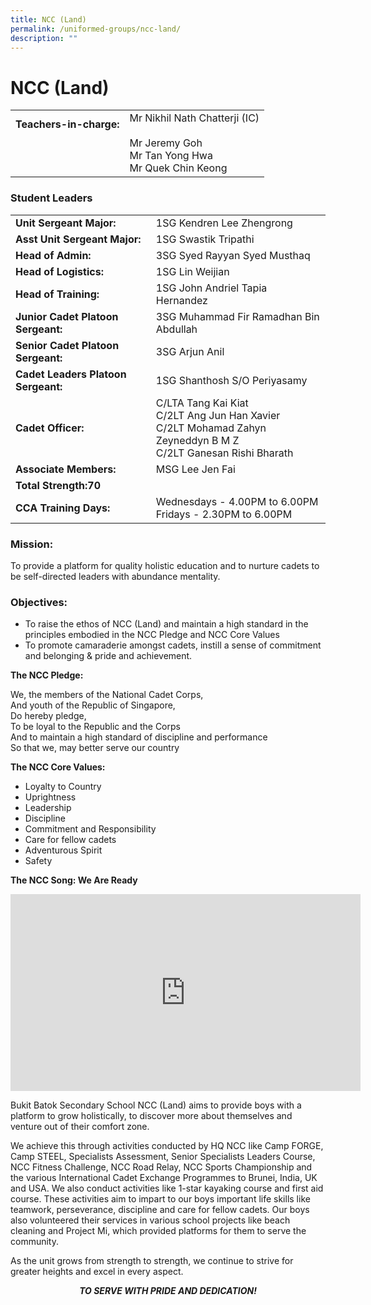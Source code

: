 ```yaml
---
title: NCC (Land)
permalink: /uniformed-groups/ncc-land/
description: ""
---
```

# NCC (Land)


|                           |                   |
|--------------|----------------------------|
| **Teachers-in-charge:**<br><br><br><br> | Mr Nikhil Nath Chatterji (IC)<br><br>Mr Jeremy Goh<br>Mr Tan Yong Hwa<br>Mr Quek Chin Keong |

### Student Leaders

|                          |                       |
|-----------------|------------------|
| **Unit Sergeant Major:**            | 1SG Kendren Lee Zhengrong                                                                                             |
| **Asst Unit Sergeant Major:**       | 1SG Swastik Tripathi                                                                                                  |
| **Head of Admin:**                  | 3SG Syed Rayyan Syed Musthaq                                                                                          |
| **Head of Logistics:**              | 1SG Lin Weijian                                                                                                       |
| **Head of Training:**               | 1SG John Andriel Tapia Hernandez                                                                                      |
| **Junior Cadet Platoon Sergeant:**  | 3SG Muhammad Fir Ramadhan Bin Abdullah                                                                                |
| **Senior Cadet Platoon Sergeant:**  | 3SG Arjun Anil        |
| **Cadet Leaders Platoon Sergeant:** | 1SG Shanthosh S/O Periyasamy                                                                                          |
| **Cadet Officer:**                  | C/LTA Tang Kai Kiat<br>C/2LT Ang Jun Han Xavier<br>C/2LT Mohamad Zahyn Zeyneddyn B M Z<br>C/2LT Ganesan Rishi Bharath |
| **Associate Members:**              | MSG Lee Jen Fai                                                                                                       |
| **Total Strength:70**               |                       |
| **CCA Training Days:**<br>          | Wednesdays -  4.00PM to 6.00PM<br>Fridays - 2.30PM to 6.00PM                                                          |


### Mission:

To provide a platform for quality holistic education and to nurture cadets to be self-directed leaders with abundance mentality.

### Objectives:

*   To raise the ethos of NCC (Land) and maintain a high standard in the principles embodied in the NCC Pledge and NCC Core Values
*   To promote camaraderie amongst cadets, instill a sense of commitment and belonging & pride and achievement.

  

**The NCC Pledge:**

We, the members of the National Cadet Corps,   
And youth of the Republic of Singapore,   
Do hereby pledge,   
To be loyal to the Republic and the Corps   
And to maintain a high standard of discipline and performance   
So that we, may better serve our country


**The NCC Core Values:**

*   Loyalty to Country
*   Uprightness
*   Leadership
*   Discipline
*   Commitment and Responsibility
*   Care for fellow cadets
*   Adventurous Spirit
*   Safety

**The NCC Song: We Are Ready**

<iframe width="560" height="315" src="https://www.youtube.com/embed/ww-T528CPw8" title="Singapore NCC SONG 2016" frameborder="0" allow="accelerometer; autoplay; clipboard-write; encrypted-media; gyroscope; picture-in-picture" allowfullscreen></iframe>

Bukit Batok Secondary School NCC (Land) aims to provide boys with a platform to grow holistically, to discover more about themselves and venture out of their comfort zone.

  

We achieve this through activities conducted by HQ NCC like Camp FORGE, Camp STEEL, Specialists Assessment, Senior Specialists Leaders Course, NCC Fitness Challenge, NCC Road Relay, NCC Sports Championship and the various International Cadet Exchange Programmes to Brunei, India, UK and USA. We also conduct activities like 1-star kayaking course and first aid course. These activities aim to impart to our boys important life skills like teamwork, perseverance, discipline and care for fellow cadets. Our boys also volunteered their services in various school projects like beach cleaning and Project Mi, which provided platforms for them to serve the community.

  

As the unit grows from strength to strength, we continue to strive for greater heights and excel in every aspect.

  

****_<center>TO SERVE WITH PRIDE AND DEDICATION!</center>_****